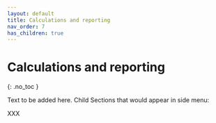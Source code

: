 ```yaml
---
layout: default
title: Calculations and reporting
nav_order: 7
has_children: true
---
```


# Calculations and reporting
{: .no_toc }

Text to be added here. Child Sections that would appear in side menu:

XXX



